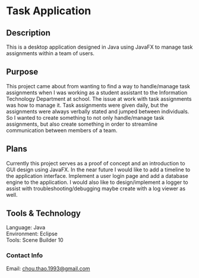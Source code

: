 # Task Application
## Description
This is a desktop application designed in Java using JavaFX to manage task assignments within a team of users.<br>

## Purpose
This project came about from wanting to find a way to handle/manage task assignments when I was working as a student assistant to the Information Technology Department at school. The issue at work with task assignments was how to manage it. Task assignments were given daily, but the assignments were always verbally stated and jumped between individuals. So I wanted to create something to not only handle/manage task assignments, but also create something in order to streamline communication between members of a team.<br>

## Plans
Currently this project serves as a proof of concept and an introduction to GUI design using JavaFX. In the near future I would like to add a timeline to the application interface. Implement a user login page and add a database engine to the application. I would also like to design/implement a logger to assist with troubleshooting/debugging maybe create with a log viewer as well.

## Tools & Technology
Language: Java<br>
Environment: Eclipse<br>
Tools: Scene Builder 10<br>

### Contact Info
Email: <chou.thao.1993@gmail.com>
